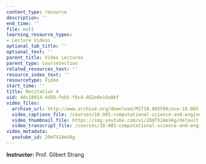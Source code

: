 ```yaml
---
content_type: resource
description: ''
end_time: ''
file: null
learning_resource_types:
- Lecture Videos
optional_tab_title: ''
optional_text: ''
parent_title: Video Lectures
parent_type: CourseSection
related_resources_text: ''
resource_index_text: ''
resourcetype: Video
start_time: ''
title: Recitation 4
uid: 48c18014-4d56-feb5-f6c4-952e8e19a8bf
video_files:
  archive_url: http://www.archive.org/download/MIT18.085F08/ocw-18.085-f08-rec04_300k.mp4
  video_captions_file: /courses/18-085-computational-science-and-engineering-i-fall-2008/1e8d7e44398f5616a284447c16de0088_2OmTX1AeVAg.vtt
  video_thumbnail_file: https://img.youtube.com/vi/2OmTX1AeVAg/default.jpg
  video_transcript_file: /courses/18-085-computational-science-and-engineering-i-fall-2008/31614fc4609b717720b9200a631de699_2OmTX1AeVAg.pdf
video_metadata:
  youtube_id: 2OmTX1AeVAg
---
```


**Instructor:** Prof. Gilbert Strang